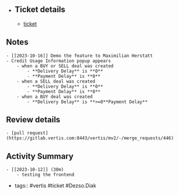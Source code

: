 - ## Ticket details
	- [ticket](https://gitlab.vertis.com:8443/vertis/mv2/-/issues/6994)
## Notes
	- [[2023-10-16]] Demo the feature to Maximilian Herstatt
	- Credit Usage Information popup appears
		- when a BUY or SELL deal was created
			- **Delivery Delay** is **0**
			- **Payment Delay** is **0**
		- when a SELL deal was created
			- **Delivery Delay** is **0**
			- **Payment Delay** is **0**
		- when a BUY deal was created
			- **Delivery Delay** is **>=0**Payment Delay**
## Review details
	- [pull request](https://gitlab.vertis.com:8443/vertis/mv2/-/merge_requests/446)
## Activity Summary
	- [[2023-10-12]] (30m)
		- testing the frontend
- tags:: #vertis #ticket #Dezso.Diak